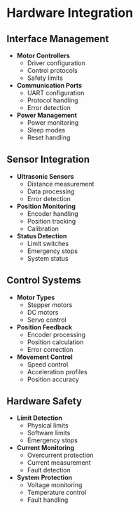 # Hardware Integration

## Interface Management
- **Motor Controllers**
  - Driver configuration
  - Control protocols
  - Safety limits
- **Communication Ports**
  - UART configuration
  - Protocol handling
  - Error detection
- **Power Management**
  - Power monitoring
  - Sleep modes
  - Reset handling

## Sensor Integration
- **Ultrasonic Sensors**
  - Distance measurement
  - Data processing
  - Error detection
- **Position Monitoring**
  - Encoder handling
  - Position tracking
  - Calibration
- **Status Detection**
  - Limit switches
  - Emergency stops
  - System status

## Control Systems
- **Motor Types**
  - Stepper motors
  - DC motors
  - Servo control
- **Position Feedback**
  - Encoder processing
  - Position calculation
  - Error correction
- **Movement Control**
  - Speed control
  - Acceleration profiles
  - Position accuracy

## Hardware Safety
- **Limit Detection**
  - Physical limits
  - Software limits
  - Emergency stops
- **Current Monitoring**
  - Overcurrent protection
  - Current measurement
  - Fault detection
- **System Protection**
  - Voltage monitoring
  - Temperature control
  - Fault handling
